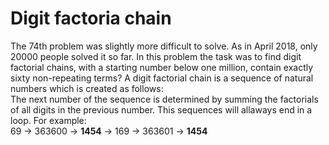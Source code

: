 # Digit factoria chain

The 74th problem was slightly more difficult to solve. As in April 2018, only 20000 people solved it so far. 
In this problem the task was to find digit factorial chains, with a starting number below one million, contain exactly sixty non-repeating terms? 
A digit factorial chain is a sequence of natural numbers which is created as follows:  
The next number of the sequence is determined by summing the factorials of all digits in the previous number.
This sequences will allaways end in a loop. For example:    
69 → 363600 → **1454** → 169 → 363601 → **1454**
